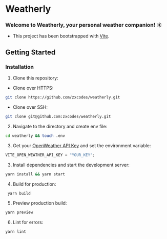# Weatherly

### Welcome to Weatherly, your personal weather companion! ☀️

- This project has been bootstrapped with [Vite](https://vitejs.dev/).

## Getting Started

### Installation

1. Clone this repository:

- Clone over HTTPS:

```bash
git clone https://github.com/zxcodes/weatherly.git
```

- Clone over SSH:

```bash
git clone git@github.com:zxcodes/weatherly.git
```

2. Navigate to the directory and create env file:

```bash
cd weatherly && touch .env
```

3. Get your [OpenWeather API Key](https://home.openweathermap.org/api_keys) and set the environment variable:

```js
VITE_OPEN_WEATHER_API_KEY = "YOUR_KEY";
```

3. Install dependencies and start the development server:

```bash
yarn install && yarn start
```

4. Build for production:

```bash
 yarn build
```

5. Preview production build:

```bash
yarn preview
```

6. Lint for errors:

```bash
yarn lint
```
